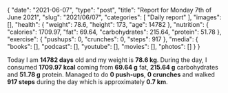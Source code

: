 {
    "date": "2021-06-07",
    "type": "post",
    "title": "Report for Monday 7th of June 2021",
    "slug": "2021\/06\/07",
    "categories": [
        "Daily report"
    ],
    "images": [],
    "health": {
        "weight": 78.6,
        "height": 173,
        "age": 14782
    },
    "nutrition": {
        "calories": 1709.97,
        "fat": 69.64,
        "carbohydrates": 215.64,
        "protein": 51.78
    },
    "exercise": {
        "pushups": 0,
        "crunches": 0,
        "steps": 917
    },
    "media": {
        "books": [],
        "podcast": [],
        "youtube": [],
        "movies": [],
        "photos": []
    }
}

Today I am <strong>14782 days</strong> old and my weight is <strong>78.6 kg</strong>. During the day, I consumed <strong>1709.97 kcal</strong> coming from <strong>69.64 g</strong> fat, <strong>215.64 g</strong> carbohydrates and <strong>51.78 g</strong> protein. Managed to do <strong>0 push-ups</strong>, <strong>0 crunches</strong> and walked <strong>917 steps</strong> during the day which is approximately <strong>0.7 km</strong>.